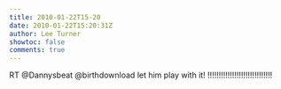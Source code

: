 ```yaml
---
title: 2010-01-22T15-20
date: 2010-01-22T15:20:31Z
author: Lee Turner
showtoc: false
comments: true
---
```


RT @Dannysbeat @birthdownload let him play with it!  !!!!!!!!!!!!!!!!!!!!!!!!!!!!!

